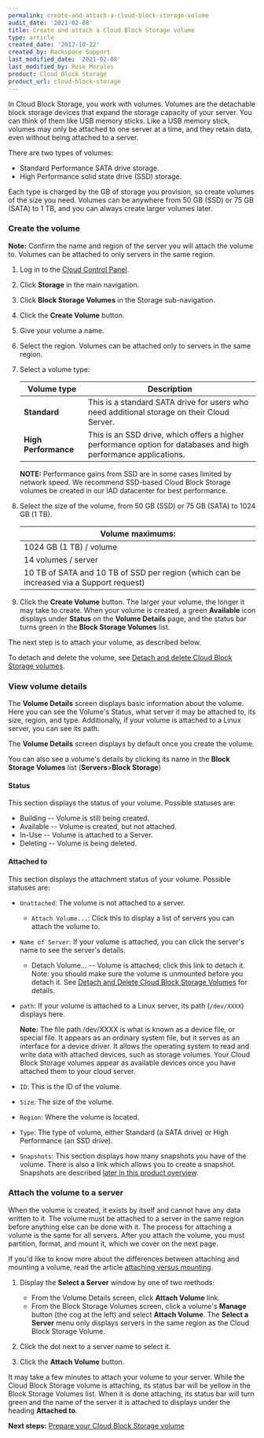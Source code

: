 ```yaml
---
permalink: create-and-attach-a-cloud-block-storage-volume
audit_date: '2021-02-08'
title: Create and attach a Cloud Block Storage volume
type: article
created_date: '2012-10-22'
created_by: Rackspace Support
last_modified_date: '2021-02-08'
last_modified_by: Rose Morales
product: Cloud Block Storage
product_url: cloud-block-storage
---
```


In Cloud Block Storage, you work with volumes. Volumes are the detachable block
storage devices that expand the storage capacity of your server. You can think
of them like USB memory sticks. Like a USB memory stick, volumes may only be
attached to one server at a time, and they retain data, even without being
attached to a server.

There are two types of volumes:

- Standard Performance SATA drive storage.
- High Performance solid state drive (SSD) storage.

Each type is charged by the GB of storage you provision, so create volumes of
the size you need. Volumes can be anywhere from 50 GB (SSD) or 75 GB (SATA) to 1
TB, and you can always create larger volumes later.

### Create the volume

**Note:** Confirm the name and region of the server you will attach the volume
to. Volumes can be attached to only servers in the same region.

1. Log in to the [Cloud Control Panel](https://login.rackspace.com/).
2. Click **Storage** in the main navigation.
3. Click **Block Storage Volumes** in the Storage sub-navigation.
4. Click the **Create Volume** button.
5. Give your volume a name.
6. Select the region. Volumes can be attached only to servers in
    the same region.

7. Select a volume type:

    | Volume type | Description |
    | ----------- | ----------- |
    | **Standard** | This is a standard SATA drive for users who need additional storage on their Cloud Server. |
    | **High Performance** | This is an SSD drive, which offers a higher performance option for databases and high performance applications. |

    **NOTE:** Performance gains from SSD are in some cases limited by network speed.
    We recommend SSD-based Cloud Block Storage volumes be created in our IAD
    datacenter for best performance.

8. Select the size of the volume, from 50 GB (SSD) or 75 GB (SATA) to
    1024 GB (1 TB).

    | **Volume maximums:** |
    | -------------------- |
    | 1024 GB (1 TB) / volume |
    | 14 volumes / server |
    | 10 TB of SATA and 10 TB of SSD per region (which can be increased via a Support request)|

9. Click the **Create Volume** button. The larger your volume, the longer it may take to create. When your volume is created, a green **Available** icon displays under **Status** on
the **Volume Details** page, and the status bar turns green in the **Block Storage
Volumes** list.

The next step is to attach your volume, as described below.

To detach and delete the volume, see [Detach and delete Cloud Block Storage volumes](https://docs-ospc.rackspace.com/support/how-to/cloud-block-storagedetach-and-delete-cloud-block-storage-volumes).

### View volume details

The **Volume Details** screen displays basic information about the volume. Here
you can see the Volume's Status, what server it may be attached to, its size,
region, and type. Additionally, if your volume is attached to a Linux server,
you can see its path.

The **Volume Details** screen displays by default once you create the volume.

You can also see a volume's details by clicking its name in the **Block Storage
Volumes** list (**Servers**>**Block Storage**)

#### Status

This section displays the status of your volume. Possible statuses are:

- Building -- Volume is still being created.
- Available -- Volume is created, but not attached.
- In-Use -- Volume is attached to a Server.
- Deleting -- Volume is being deleted.

#### Attached to

This section displays the attachment status of your volume. Possible statuses
are:

- `Unattached`: The volume is not attached to a server.
  - `Attach Volume...`: Click this to display a list of servers you can
        attach the volume to.
- `Name of Server`: If your volume is attached, you can click the server's
    name to see the server's details.
  - Detach Volume... -- Volume is attached; click this link to detach it.
        Note: you should make sure the volume is unmounted before you detach it.
        See [Detach and Delete Cloud Block Storage
        Volumes](https://docs-ospc.rackspace.com/support/how-to/cloud-block-storagedetach-and-delete-cloud-block-storage-volumes)
        for details.
- `path`: If your volume is attached to a Linux server, its path (`/dev/XXXX`)
    displays here.

    **Note:** The file path /dev/XXXX is what is known as a device file, or
    special file. It appears as an ordinary system file, but it serves as an
    interface for a device driver. It allows the operating system to read and
    write data with attached devices, such as storage volumes. Your Cloud Block
    Storage volumes appear as available devices once you have attached them to
    your cloud server.
- `ID`: This is the ID of the volume.
- `Size`: The size of the volume.
- `Region`: Where the volume is located.
- `Type`: The type of volume, either Standard (a SATA drive) or High
    Performance (an SSD drive).
- `Snapshots`: This section displays how many snapshots you have of the
volume. There is also a link which allows you to create a snapshot.
Snapshots are described [later in this product overview](https://docs-ospc.rackspace.com/support/how-to/cloud-block-storagebest-practices-for-backing-up-your-data-cloud-block-storage-versus-cloud-backup).

### Attach the volume to a server

When the volume is created, it exists by itself and cannot have any data written
to it. The volume must be attached to a server in the same region before
anything else can be done with it. The process for attaching a volume is the
same for all servers. After you attach the volume, you must partition, format,
and mount it, which we cover on the next page.

If you'd like to know more about the differences between attaching and
mounting a volume, read the article [attaching versus mounting](https://docs-ospc.rackspace.com/support/how-to/cloud-block-storagecloud-block-storage-attaching-vs-mounting).

1. Display the **Select a Server** window by one of two methods:

    - From the Volume Details screen, click **Attach Volume** link.
    - From the Block Storage Volumes screen, click a volume's **Manage**
            button (the cog at the left) and select **Attach Volume**. The **Select
            a Server** menu only displays servers in the same region as the Cloud
            Block Storage Volume.

2. Click the dot next to a server name to select it.
3. Click the **Attach Volume** button.

It may take a few minutes to attach your volume to your server. While the Cloud
Block Storage volume is attaching, its status bar will be yellow in the Block
Storage Volumes list. When it is done attaching, its status bar will turn green
and the name of the server it is attached to displays under the heading
**Attached to**.

**Next steps:** [Prepare your Cloud Block Storage volume](https://docs-ospc.rackspace.com/support/how-to/cloud-block-storageprepare-your-cloud-block-storage-volume)

